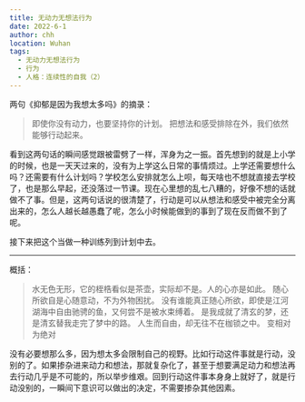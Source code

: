 ```yaml
---
title: 无动力无想法行为
date: 2022-6-1
author: chh
location: Wuhan
tags:
  - 无动力无想法行为
  - 行为
  - 人格：连续性的自我（2）
---
```


两句《抑郁是因为我想太多吗》的摘录：

> 即使你没有动力，也要坚持你的计划。
> 把想法和感受排除在外，我们依然能够行动起来。

看到这两句话的瞬间感觉跟被雷劈了一样，浑身为之一振。首先想到的就是上小学的时候，也是一天天过来的，没有为上学这么日常的事情烦过。上学还需要想什么吗？还需要有什么计划吗？学校怎么安排就怎么上呗，每天啥也不想就直接去学校了，也是那么早起，还没落过一节课。现在心里想的乱七八糟的，好像不想的话就做不了事。但是，这两句话说的很清楚了，行动是可以从想法和感受中被完全分离出来的，怎么人越长越愚蠢了呢，怎么小时候能做到的事到了现在反而做不到了呢。

接下来把这个当做一种训练列到计划中去。

---

概括：

> 水无色无形，它的桎梏看似是茶壶，实际却不是。人的心亦是如此。
> 随心所欲自是心随意动，不为外物困扰。
> 没有谁能真正随心所欲，即使是江河湖海中自由驰骋的鱼，又何尝不是被水束缚着。
> 是我成就了清玄的梦，还是清玄替我走完了梦中的路。
> 人生而自由，却无往不在枷锁之中。
> 变相对为绝对

没有必要想那么多，因为想太多会限制自己的视野。比如行动这件事就是行动，没别的了。如果掺杂进来动力和想法，那就复杂化了，甚至于想要满足动力和想法再去行动几乎是不可能的，所以举步维艰。回到行动这件事本身身上就好了，就是行动没别的，一瞬间下意识可以做出的决定，不需要掺杂其他因素。
